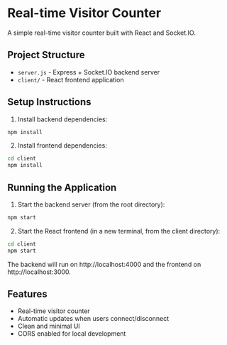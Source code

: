 # Real-time Visitor Counter

A simple real-time visitor counter built with React and Socket.IO.

## Project Structure

- `server.js` - Express + Socket.IO backend server
- `client/` - React frontend application

## Setup Instructions

1. Install backend dependencies:
```bash
npm install
```

2. Install frontend dependencies:
```bash
cd client
npm install
```

## Running the Application

1. Start the backend server (from the root directory):
```bash
npm start
```

2. Start the React frontend (in a new terminal, from the client directory):
```bash
cd client
npm start
```

The backend will run on http://localhost:4000 and the frontend on http://localhost:3000.

## Features

- Real-time visitor counter
- Automatic updates when users connect/disconnect
- Clean and minimal UI
- CORS enabled for local development 